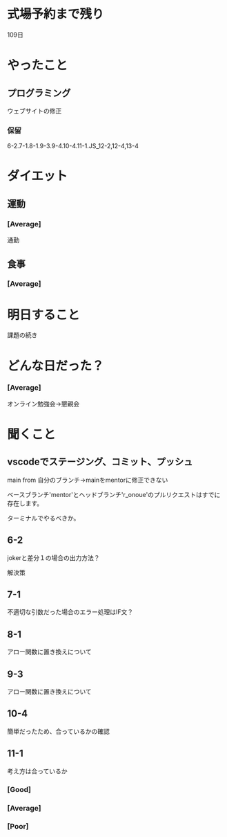 # 式場予約まで残り

109日

# やったこと

## プログラミング

ウェブサイトの修正

### 保留
6-2.7-1.8-1.9-3.9-4.10-4.11-1.JS_12-2,12-4,13-4

# ダイエット

## 運動 

### [Average]

通勤

## 食事

### [Average]

# 明日すること

課題の続き

# どんな日だった？

### [Average]

オンライン勉強会→懇親会

# 聞くこと

## vscodeでステージング、コミット、プッシュ

main from 自分のブランチ→mainをmentorに修正できない

ベースブランチ'mentor'とヘッドブランチ'r_onoue'のプルリクエストはすでに存在します。

ターミナルでやるべきか。

## 6-2

jokerと差分１の場合の出力方法？

解決策

## 7-1

不適切な引数だった場合のエラー処理はIF文？


## 8-1

アロー関数に置き換えについて

## 9-3

アロー関数に置き換えについて


## 10-4

簡単だったため、合っているかの確認

## 11-1

考え方は合っているか

### [Good]
### [Average]
### [Poor]
